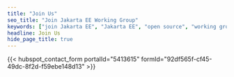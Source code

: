 ```yaml
---
title: "Join Us"
seo_title: "Join Jakarta EE Working Group"
keywords: ["join Jakarta EE", "Jakarta EE", "open source", "working group"]
headline: Join Us
hide_page_title: true
---
```


{{< hubspot_contact_form portalId="5413615" formId="92df565f-cf45-49dc-8f2d-f59ebe148d13" >}}

